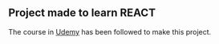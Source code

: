## Project made to learn REACT
The course in [Udemy](https://www.udemy.com/course/react-formation-complete/) has been followed to make this project.
